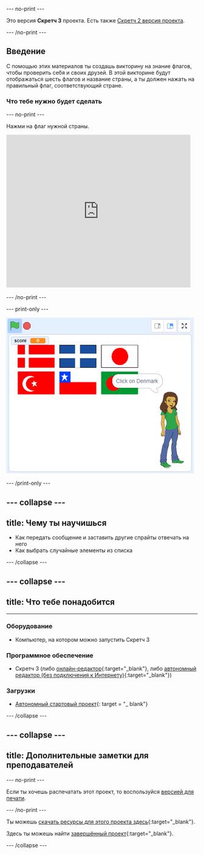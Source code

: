 \--- no-print \---

Это версия **Скретч 3** проекта. Есть также [Скретч 2 версия проекта](https://projects.raspberrypi.org/en/projects/guess-the-flag-scratch2).

\--- /no-print \---

## Введение

С помощью этих материалов ты создашь викторину на знание флагов, чтобы проверить себя и своих друзей. В этой викторине будут отображаться шесть флагов и название страны, а ты должен нажать на правильный флаг, соответствующий стране.

### Что тебе нужно будет сделать

\--- no-print \---

Нажми на флаг нужной страны.

<div class="scratch-preview">
  <iframe allowtransparency="true" width="485" height="402" src="https://scratch.mit.edu/projects/embed/276891625/?autostart=false" frameborder="0" scrolling="no"></iframe>
</div>

\--- /no-print \---

\--- print-only \---

![Законченная игра](images/finished-game.png)

\--- /print-only \---

## \--- collapse \---

## title: Чему ты научишься

+ Как передать сообщение и заставить другие спрайты отвечать на него
+ Как выбрать случайные элементы из списка

\--- /collapse \---

## \--- collapse \---

## title: Что тебе понадобится

* * *

### Оборудование

+ Компьютер, на котором можно запустить Скретч 3

### Программное обеспечение

+ Скретч 3 (либо [онлайн-редактор](http://rpf.io/scratchon){:target="_blank"}, либо [автономный редактор (без подключения к Интернету)](http://rpf.io/scratchoff){:target="_blank"})

### Загрузки

+ [Автономный стартовый проект](http://rpf.io/p/en/guess-the-flag-go){: target = "_ blank"}

\--- /collapse \---

## \--- collapse \---

## title: Дополнительные заметки для преподавателей

\--- no-print \---

Если ты хочешь распечатать этот проект, то воспользуйся [версией для печати](https://projects.raspberrypi.org/en/projects/guess-the-flag/print).

\--- /no-print \---

Ты можешь [скачать ресурсы для этого проекта здесь](http://rpf.io/p/en/guess-the-flag-go){:target="_blank"}.

Здесь ты можешь найти [завершённый проект](http://rpf.io/p/en/guess-the-flag-get){:target="_blank"}.

\--- /collapse \---
